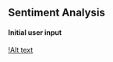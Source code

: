 ## Sentiment Analysis




#### Initial user input


[!Alt text](<Screenshot 2023-09-07 at 23.31.20.png>)

